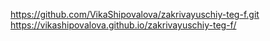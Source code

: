 https://github.com/VikaShipovalova/zakrivayuschiy-teg-f.git
https://vikashipovalova.github.io/zakrivayuschiy-teg-f/
